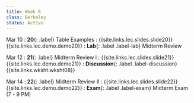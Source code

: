 ```yaml
---
title: Week 8
class: Berkeley
status: Active
---
```


Mar 10
: **20**{: .label} Table Examples
    : {{site.links.lec.slides.slide20}} {{site.links.lec.demo.demo20}}
: **Lab**{: .label .label-lab} Midterm Review


Mar 12
: **21**{: .label} Midterm Review I
    : {{site.links.lec.slides.slide21}} {{site.links.lec.demo.demo21}}
: **Discussion**{: .label .label-discussion} {{site.links.wksht.wksht08}}
    

Mar 14
: **22**{: .label} Midterm Review II
    : {{site.links.lec.slides.slide22}} {{site.links.lec.demo.demo22}}
: **Exam**{: .label .label-exam} Midterm Exam (7 - 9 PM)

